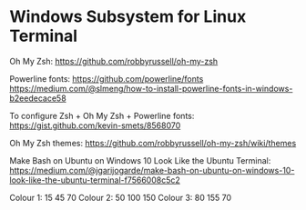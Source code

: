 # Windows Subsystem for Linux Terminal

Oh My Zsh: https://github.com/robbyrussell/oh-my-zsh

Powerline fonts: https://github.com/powerline/fonts
https://medium.com/@slmeng/how-to-install-powerline-fonts-in-windows-b2eedecace58

To configure Zsh + Oh My Zsh + Powerline fonts: https://gist.github.com/kevin-smets/8568070

Oh My Zsh themes: https://github.com/robbyrussell/oh-my-zsh/wiki/themes

Make Bash on Ubuntu on Windows 10 Look Like the Ubuntu Terminal: https://medium.com/@jgarijogarde/make-bash-on-ubuntu-on-windows-10-look-like-the-ubuntu-terminal-f7566008c5c2

Colour 1: 15  45  70
Colour 2: 50 100 150
Colour 3: 80 155  70
